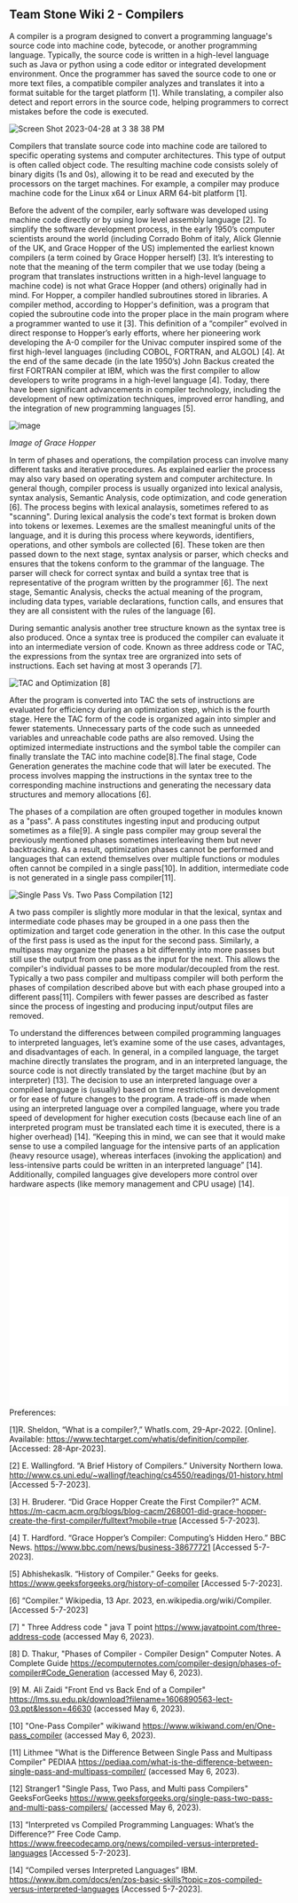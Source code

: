 ## Team Stone Wiki 2 - Compilers

A compiler is a program designed to convert a programming language's source code into machine code, bytecode, or another programming language. Typically, the source code is written in a high-level language such as Java or python using a code editor or integrated development environment. Once the programmer has saved the source code to one or more text files, a compatible compiler analyzes and translates it into a format suitable for the target platform [1]. While translating, a compiler also detect and report errors in the source code, helping programmers to correct mistakes before the code is executed.

<img width="451" alt="Screen Shot 2023-04-28 at 3 38 38 PM" src="https://user-images.githubusercontent.com/92559627/235265176-f1479fa3-b272-4890-ab1d-a5fc7a4ed125.png">

Compilers that translate source code into machine code are tailored to specific operating systems and computer architectures. This type of output is often called object code. The resulting machine code consists solely of binary digits (1s and 0s), allowing it to be read and executed by the processors on the target machines. For example, a compiler may produce machine code for the Linux x64 or Linux ARM 64-bit platform [1].

Before the advent of the compiler, early software was developed using machine code directly or by using low level assembly language [2]. To simplify the software development process, in the early 1950’s computer scientists around the world (including Corrado Bohm of italy, Alick Glennie of the UK, and Grace Hopper of the US) implemented the earliest known compilers (a term coined by Grace Hopper herself) [3]. It’s interesting to note that the meaning of the term compiler that we use today (being a program that translates instructions written in a high-level language to machine code) is not what Grace Hopper (and others) originally had in mind. For Hopper, a compiler handled subroutines stored in libraries. A compiler method, according to Hopper's definition, was a program that copied the subroutine code into the proper place in the main program where a programmer wanted to use it [3]. This definition of a “compiler” evolved in direct response to Hopper’s early efforts, where her pioneering work developing the A-0 compiler for the Univac computer inspired some of the first high-level languages (including COBOL, FORTRAN, and ALGOL) [4]. At the end of the same decade (in the late 1950’s) John Backus created the first FORTRAN compiler at IBM, which was the first compiler to allow developers to write programs in a high-level language [4]. Today, there have been significant advancements in compiler technology, including the development of new optimization techniques, improved error handling, and the integration of new programming languages [5]. 

![image](https://user-images.githubusercontent.com/49768882/236733398-8658920d-6c24-447a-a076-dd24adcd3fed.png)

*Image of Grace Hopper*

In term of phases and operations, the compilation process can involve many different tasks and iterative procedures. As explained earlier the process may also vary based on operating system and computer architecture. In general though, compiler process is usually organized into lexical analysis, syntax analysis, Semantic Analysis, code optimization, and code generation [6]. The process begins with lexical analaysis, sometimes refered to as "scanning". During lexical analysis the code's text format is broken down into tokens or lexemes. Lexemes are the smallest meaningful units of the language, and it is during this process where keywords, identifiers, operations, and other symbols are collected [6]. These token are then passed down to the next stage, syntax analysis or parser, which checks and ensures that the tokens conform to the grammar of the language. The parser will check for correct syntax and build a syntax tree that is representative of the program written by the programmer [6]. The next stage, Semantic Analysis, checks the actual meaning of the program, including data types, variable declarations, function calls, and ensures that they are all consistent with the rules of the language [6]. 


During semantic analysis another tree structure known as the syntax tree is also produced. Once a syntax tree is produced the compiler can evaluate it into an intermediate version of code. Known as three address code or TAC, the expressions from the syntax tree are orgranized into sets of instructions. Each set having at most 3 operands [7]. 

![TAC and Optimization](/images/TACandOptimization.png) [8]

After the program is converted into TAC the sets of instructions are evaluated for efficiency during an optimization step, which is the fourth stage. Here the TAC form of the code is organized again into simpler and fewer statements. Unnecessary parts of the code such as unneeded variables and unreachable code paths are also removed. Using the optimized intermediate instructions and the symbol table the compiler can finally translate the TAC into machine code[8].The final stage, Code Generation generates the machine code that will later be executed. The process involves mapping the instructions in the syntax tree to the corresponding machine instructions and generating the necessary data structures and memory allocations [6].

The phases of a compilation are often grouped together in modules known as a "pass". A pass constitutes ingesting input and producing output sometimes as a file[9]. A single pass compiler may group several the previously mentioned phases sometimes interleaving them but never backtracking. As a result, optimization phases cannot be performed and languages that can extend themselves over multiple functions or modules often cannot be compiled in a single pass[10]. In addition, intermediate code is not generated in a single pass compiler[11]. 

![Single Pass Vs. Two Pass Compilation](/images/singlePassVStwoPass.png) [12]

A two pass compiler is slightly more modular in that the lexical, syntax and intermediate code phases may be grouped in a one pass then the optimization and target code generation in the other. In this case the output of the first pass is used as the input for the second pass. Similarly, a multipass may organize the phases a bit differently into more passes but still use the output from one pass as the input for the next. This allows the compiler's individual passes to be more modular/decoupled from the rest. Typically a two pass compiler and multipass compiler will both perform the phases of compilation described above but with each phase grouped into a different pass[11]. Compilers with fewer passes are described as faster since the process of ingesting and producing input/output files are removed.

To understand the differences between compiled programming languages to interpreted languages, let’s examine some of the use cases, advantages, and disadvantages of each. In general, in a compiled language, the target machine directly translates the program, and in an interpreted language, the source code is not directly translated by the target machine (but by an interpreter) [13]. The decision to use an interpreted language over a compiled language is (usually) based on time restrictions on development or for ease of future changes to the program. A trade-off is made when using an interpreted language over a compiled language, where you trade speed of development for higher execution costs (because each line of an interpreted program must be translated each time it is executed, there is a higher overhead) [14]. “Keeping this in mind, we can see that it would make sense to use a compiled language for the intensive parts of an application (heavy resource usage), whereas interfaces (invoking the application) and less-intensive parts could be written in an interpreted language” [14]. Additionally, compiled languages give developers more control over hardware aspects (like memory management and CPU usage) [14].

![Pases and Operations](./images/important.svg)
Preferences:

[1]R. Sheldon, “What is a compiler?,” WhatIs.com, 29-Apr-2022. [Online]. Available: https://www.techtarget.com/whatis/definition/compiler. [Accessed: 28-Apr-2023]. 

[2] E. Wallingford. “A Brief History of Compilers.” University Northern Iowa. http://www.cs.uni.edu/~wallingf/teaching/cs4550/readings/01-history.html [Accessed 5-7-2023].

[3] H. Bruderer. “Did Grace Hopper Create the First Compiler?” ACM. https://m-cacm.acm.org/blogs/blog-cacm/268001-did-grace-hopper-create-the-first-compiler/fulltext?mobile=true [Accessed 5-7-2023].

[4] T. Hardford. “Grace Hopper’s Compiler: Computing’s Hidden Hero.” BBC News. https://www.bbc.com/news/business-38677721 [Accessed 5-7-2023].

[5] Abhishekaslk. “History of Compiler.” Geeks for geeks. https://www.geeksforgeeks.org/history-of-compiler [Accessed 5-7-2023].

[6] “Compiler.” Wikipedia, 13 Apr. 2023, en.wikipedia.org/wiki/Compiler. [Accessed 5-7-2023]

[7] " Three Address code " java T point https://www.javatpoint.com/three-address-code (accessed May 6, 2023).

[8] D. Thakur, "Phases of Compiler - Compiler Design" Computer Notes. A Complete Guide https://ecomputernotes.com/compiler-design/phases-of-compiler#Code_Generation (accessed May 6, 2023).

[9] M. Ali Zaidi "Front End vs Back End of a Compiler" https://lms.su.edu.pk/download?filename=1606890563-lect-03.ppt&lesson=46630 (accessed May 6, 2023).

[10] "One-Pass Compiler" wikiwand https://www.wikiwand.com/en/One-pass_compiler (accessed May 6, 2023).

[11] Lithmee "What is the Difference Between Single Pass and Multipass Compiler" PEDIAA https://pediaa.com/what-is-the-difference-between-single-pass-and-multipass-compiler/ (accessed May 6, 2023).

[12] Stranger1 "Single Pass, Two Pass, and Multi pass Compilers" GeeksForGeeks https://www.geeksforgeeks.org/single-pass-two-pass-and-multi-pass-compilers/ (accessed May 6, 2023).

[13] “Interpreted vs Compiled Programming Languages: What’s the Difference?” Free Code Camp. https://www.freecodecamp.org/news/compiled-versus-interpreted-languages [Accessed 5-7-2023].

[14] “Compiled verses Interpreted Languages” IBM. https://www.ibm.com/docs/en/zos-basic-skills?topic=zos-compiled-versus-interpreted-languages [Accessed 5-7-2023].



